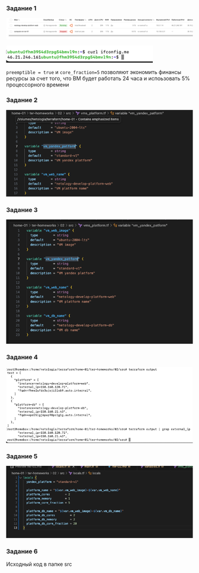 ### Задание 1

![alt text](image-1.png)

![alt text](image.png)

`preemptible = true` и `core_fraction=5` позволяют экономить финансы ресурсы за счет того, что ВМ будет работать 24 часа и испоьзовать 5% процессорного времени

### Задание 2

![alt text](image-2.png)

### Задание 3

![alt text](image-3.png)

### Задание 4

![alt text](image-4.png)

### Задание 5

![alt text](image-6.png)

### Задание 6

Исходный код в папке src
